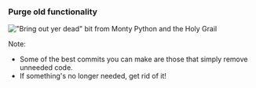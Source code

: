### Purge old functionality

!["Bring out yer dead" bit from Monty Python and the Holy Grail](resources/bring-out-yer-dead.gif)

Note:

- Some of the best commits you can make are those that simply remove unneeded code.
- If something's no longer needed, get rid of it!
